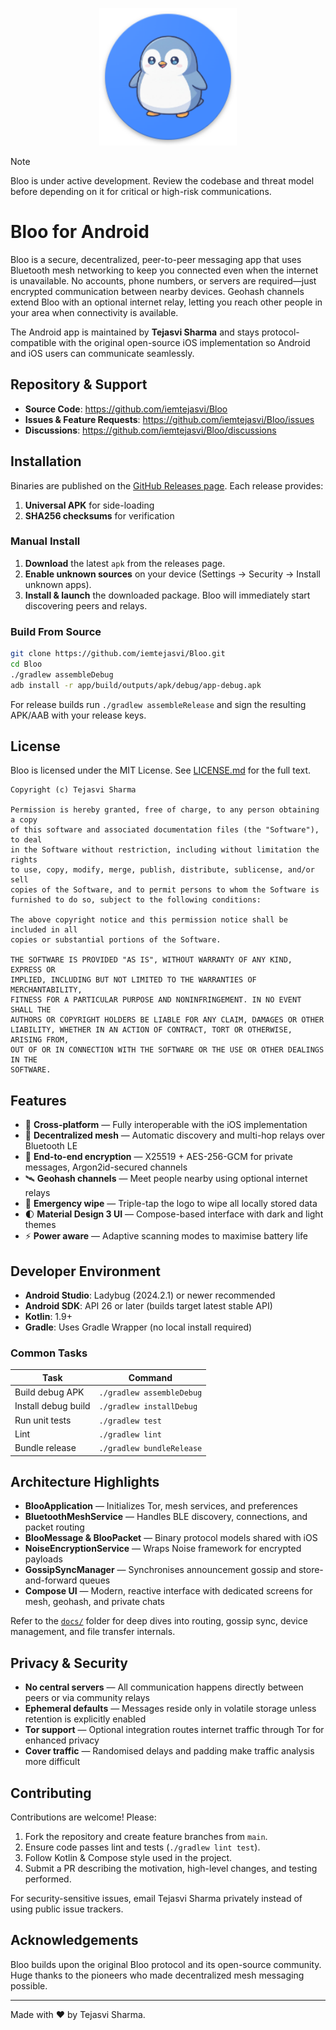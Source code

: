 <p align="center">
    <img src="docs/assets/bloo-icon.png" alt="Bloo icon" width="220">
</p>

> [!NOTE]
> Bloo is under active development. Review the codebase and threat model before depending on it for critical or high-risk communications.

# Bloo for Android

Bloo is a secure, decentralized, peer-to-peer messaging app that uses Bluetooth mesh networking to keep you connected even when the internet is unavailable. No accounts, phone numbers, or servers are required—just encrypted communication between nearby devices. Geohash channels extend Bloo with an optional internet relay, letting you reach other people in your area when connectivity is available.

The Android app is maintained by **Tejasvi Sharma** and stays protocol-compatible with the original open-source iOS implementation so Android and iOS users can communicate seamlessly.

## Repository & Support

- **Source Code**: <https://github.com/iemtejasvi/Bloo>
- **Issues & Feature Requests**: <https://github.com/iemtejasvi/Bloo/issues>
- **Discussions**: <https://github.com/iemtejasvi/Bloo/discussions>

## Installation

Binaries are published on the [GitHub Releases page](https://github.com/iemtejasvi/Bloo/releases). Each release provides:

1. **Universal APK** for side-loading
2. **SHA256 checksums** for verification

### Manual Install

1. **Download** the latest `apk` from the releases page.
2. **Enable unknown sources** on your device (Settings → Security → Install unknown apps).
3. **Install & launch** the downloaded package. Bloo will immediately start discovering peers and relays.

### Build From Source

```bash
git clone https://github.com/iemtejasvi/Bloo.git
cd Bloo
./gradlew assembleDebug
adb install -r app/build/outputs/apk/debug/app-debug.apk
```

For release builds run `./gradlew assembleRelease` and sign the resulting APK/AAB with your release keys.

## License

Bloo is licensed under the MIT License. See [LICENSE.md](LICENSE.md) for the full text.

```
Copyright (c) Tejasvi Sharma

Permission is hereby granted, free of charge, to any person obtaining a copy
of this software and associated documentation files (the "Software"), to deal
in the Software without restriction, including without limitation the rights
to use, copy, modify, merge, publish, distribute, sublicense, and/or sell
copies of the Software, and to permit persons to whom the Software is
furnished to do so, subject to the following conditions:

The above copyright notice and this permission notice shall be included in all
copies or substantial portions of the Software.

THE SOFTWARE IS PROVIDED "AS IS", WITHOUT WARRANTY OF ANY KIND, EXPRESS OR
IMPLIED, INCLUDING BUT NOT LIMITED TO THE WARRANTIES OF MERCHANTABILITY,
FITNESS FOR A PARTICULAR PURPOSE AND NONINFRINGEMENT. IN NO EVENT SHALL THE
AUTHORS OR COPYRIGHT HOLDERS BE LIABLE FOR ANY CLAIM, DAMAGES OR OTHER
LIABILITY, WHETHER IN AN ACTION OF CONTRACT, TORT OR OTHERWISE, ARISING FROM,
OUT OF OR IN CONNECTION WITH THE SOFTWARE OR THE USE OR OTHER DEALINGS IN THE
SOFTWARE.
```

## Features

- 🔗 **Cross-platform** — Fully interoperable with the iOS implementation
- 📡 **Decentralized mesh** — Automatic discovery and multi-hop relays over Bluetooth LE
- 🔐 **End-to-end encryption** — X25519 + AES-256-GCM for private messages, Argon2id-secured channels
- 🛰️ **Geohash channels** — Meet people nearby using optional internet relays
- 🧹 **Emergency wipe** — Triple-tap the logo to wipe all locally stored data
- 🌓 **Material Design 3 UI** — Compose-based interface with dark and light themes
- ⚡ **Power aware** — Adaptive scanning modes to maximise battery life

## Developer Environment

- **Android Studio**: Ladybug (2024.2.1) or newer recommended
- **Android SDK**: API 26 or later (builds target latest stable API)
- **Kotlin**: 1.9+
- **Gradle**: Uses Gradle Wrapper (no local install required)

### Common Tasks

| Task | Command |
| --- | --- |
| Build debug APK | `./gradlew assembleDebug` |
| Install debug build | `./gradlew installDebug` |
| Run unit tests | `./gradlew test` |
| Lint | `./gradlew lint` |
| Bundle release | `./gradlew bundleRelease` |

## Architecture Highlights

- **BlooApplication** — Initializes Tor, mesh services, and preferences
- **BluetoothMeshService** — Handles BLE discovery, connections, and packet routing
- **BlooMessage & BlooPacket** — Binary protocol models shared with iOS
- **NoiseEncryptionService** — Wraps Noise framework for encrypted payloads
- **GossipSyncManager** — Synchronises announcement gossip and store-and-forward queues
- **Compose UI** — Modern, reactive interface with dedicated screens for mesh, geohash, and private chats

Refer to the [`docs/`](docs/) folder for deep dives into routing, gossip sync, device management, and file transfer internals.

## Privacy & Security

- **No central servers** — All communication happens directly between peers or via community relays
- **Ephemeral defaults** — Messages reside only in volatile storage unless retention is explicitly enabled
- **Tor support** — Optional integration routes internet traffic through Tor for enhanced privacy
- **Cover traffic** — Randomised delays and padding make traffic analysis more difficult

## Contributing

Contributions are welcome! Please:

1. Fork the repository and create feature branches from `main`.
2. Ensure code passes lint and tests (`./gradlew lint test`).
3. Follow Kotlin & Compose style used in the project.
4. Submit a PR describing the motivation, high-level changes, and testing performed.

For security-sensitive issues, email Tejasvi Sharma privately instead of using public issue trackers.

## Acknowledgements

Bloo builds upon the original Bloo protocol and its open-source community. Huge thanks to the pioneers who made decentralized mesh messaging possible.

---

Made with ❤️ by Tejasvi Sharma.
